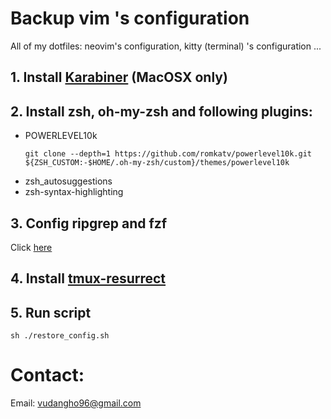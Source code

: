 # Backup vim 's configuration 
<p>All of my dotfiles: neovim's configuration, kitty (terminal) 's configuration ... </p>

## 1. Install [Karabiner](https://pqrs.org/osx/karabiner/) (MacOSX only)

## 2. Install zsh, oh-my-zsh and following plugins:
* POWERLEVEL10k
  ```
  git clone --depth=1 https://github.com/romkatv/powerlevel10k.git ${ZSH_CUSTOM:-$HOME/.oh-my-zsh/custom}/themes/powerlevel10k

  ```
* zsh_autosuggestions
* zsh-syntax-highlighting

## 3. Config ripgrep and fzf
  Click [here](https://medium.com/@sidneyliebrand/how-fzf-and-ripgrep-improved-my-workflow-61c7ca212861)

## 4. Install [tmux-resurrect](https://github.com/tmux-plugins/tmux-resurrect)

## 5. Run script
  ```
  sh ./restore_config.sh
  ```

# Contact:
Email: vudangho96@gmail.com
